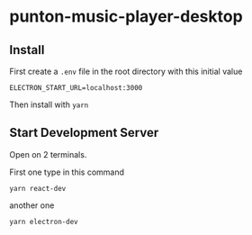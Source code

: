 punton-music-player-desktop
===

Install
---

First create a `.env` file in the root directory with this initial value

```env
ELECTRON_START_URL=localhost:3000
```

Then install with `yarn`

Start Development Server
---

Open on 2 terminals.

First one type in this command

```shell
yarn react-dev
```

another one

```shell
yarn electron-dev
```
